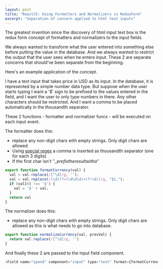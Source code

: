 ```yaml
---
layout: post
title: "ReactJS: Using Formatters and Normalizers in ReduxForm"
excerpt: "Separation of concern applied to html text inputs"
---
```


The greatest invention since the discovery of html input text box is the redux form concept of formatters and normalizers to the input fields.

We always wanted to transform what the user entered into something else before putting the value in the database. And we always wanted to restrict the output that the user sees when he enters input. These 2 are separate concerns that should've been separate from the beginning.

Here's an example application of the concept.

I have a text input that takes price in USD as its input. In the database, it is represented by a simple number data type. But suppose when the user starts typing I want a '$' sign to be prefixed to the values entered in the field, and I want the user to only type numbers in there. Any other characters should be restricted. And I want a comma to be placed automatically in the thousandth separator.

These 2 functions - formatter and normalizer funcs - will be executed on each input event.

The formatter does this:

* replace any non-digit chars with empty strings. Only digit chars are allowed
* Using [special regex](https://tech.npras.in/advanced-regex/) a comma is inserted as thousandth separator (one for each 3 digits)
* If the first char isn't '$', prefix the result with a '$'

```js
export function formatCurrency(val) {
  val = val.replace(/[^\d]/g, '');
  val = val.replace(/(\d)(?=(\d\d\d)+(?!\d))/g, "$1,");
  if (val[0] !== '$') {
    val = '$' + val;
  }
  return val
}
```


The normalizer does this:

* replace any non-digit chars with empty strings. Only digit chars are allowed as this is what needs to go into database.

```js
export function normalizeCurrency(val, prevVal) {
  return val.replace(/[^\d]/g, '')
}
```

And finally these 2 are passed to the input field component.

```js
<Field name="spend" component="input" type="text" format={formatCurrency} normalize={normalizeCurrency} className="input input-text" />
```
